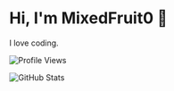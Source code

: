 # Hi, I'm MixedFruit0 👋

I love coding.

![Profile Views](https://komarev.com/ghpvc/?username=MixedFruit0&style=flat&color=blue)

![GitHub Stats](https://github-readme-stats.vercel.app/api?username=MixedFruit0&show_icons=true&theme=tokyonight)

